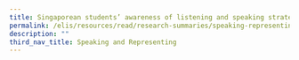 ```yaml
---
title: Singaporean students’ awareness of listening and speaking strategies
permalink: /elis/resources/read/research-summaries/speaking-representing/awareness-of-listening-and-speaking/
description: ""
third_nav_title: Speaking and Representing
---
```

